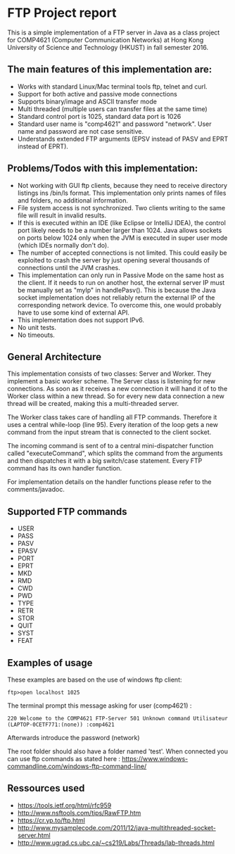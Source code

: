 # FTP Project report

This is a simple implementation of a FTP server in Java as a class project for COMP4621 (Computer Communication Networks) at Hong Kong University of Science and Technology (HKUST) in fall semester 2016.

## The main features of this implementation are:

- Works with standard Linux/Mac terminal tools ftp, telnet and curl.
- Support for both active and passive mode connections
- Supports binary/image and ASCII transfer mode
- Multi threaded (multiple users can transfer files at the same time)
- Standard control port is 1025, standard data port is 1026
- Standard user name is "comp4621" and password "network". User name and password are not case sensitive.
- Understands extended FTP arguments (EPSV instead of PASV and EPRT instead of EPRT).

## Problems/Todos with this implementation:

- Not working with GUI ftp clients, because they need to receive directory listings ins /bin/ls format. This implementation only prints names of files and folders, no additional information.
- File system access is not synchronized. Two clients writing to the same file will result in invalid results.
- If this is executed within an IDE (like Eclipse or IntelliJ IDEA), the control port likely needs to be a number larger than 1024. Java allows sockets on ports below 1024 only when the JVM is executed in super user mode (which IDEs normally don't do).
- The number of accepted connections is not limited. This could easily be exploited to crash the server by just opening several thousands of connections until the JVM crashes.
- This implementation can only run in Passive Mode on the same host as the client. If it needs to run on another host, the external server IP must be manually set as "myIp" in handlePasv(). This is because the Java socket implementation does not reliably return the external IP of the corresponding network device. To overcome this, one would probably have to use some kind of external API.
- This implementation does not support IPv6.
- No unit tests.
- No timeouts.

## General Architecture

This implementation consists of two classes: Server and Worker. They implement a basic worker scheme. The Server class is listening for new connections. As soon as it receives a new connection it will hand it of to the Worker class within a new thread. So for every new data connection a new thread will be created, making this a multi-threaded server.

The Worker class takes care of handling all FTP commands. Therefore it uses a central while-loop (line 95). Every iteration of the loop gets a new command from the input stream that is connected to the client socket.

The incoming command is sent of to a central mini-dispatcher function called "executeCommand", which splits the command from the arguments and then dispatches it with a big switch/case statement. Every FTP command has its own handler function.

For implementation details on the handler functions please refer to the comments/javadoc.

## Supported FTP commands
* USER
* PASS
* PASV
* EPASV
* PORT
* EPRT
* MKD
* RMD
* CWD
* PWD
* TYPE
* RETR
* STOR
* QUIT
* SYST
* FEAT


## Examples of usage

These examples are based on the use of windows ftp client:

`ftp>open localhost 1025`

The terminal prompt this message asking for user (comp4621) :

`220 Welcome to the COMP4621 FTP-Server
501 Unknown command
Utilisateur (LAPTOP-0CETF771:(none)) :comp4621`

Afterwards introduce the password (network)

The root folder should also have a folder named 'test'.
When connected you can use ftp commands as stated here : https://www.windows-commandline.com/windows-ftp-command-line/

## Ressources used
* https://tools.ietf.org/html/rfc959
* http://www.nsftools.com/tips/RawFTP.htm
* https://cr.yp.to/ftp.html
* http://www.mysamplecode.com/2011/12/java-multithreaded-socket-server.html
* http://www.ugrad.cs.ubc.ca/~cs219/Labs/Threads/lab-threads.html
